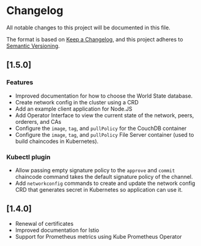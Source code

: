 # Changelog

All notable changes to this project will be documented in this file.

The format is based on [Keep a Changelog](https://keepachangelog.com/en/1.0.0/),
and this project adheres to [Semantic Versioning](https://semver.org/spec/v2.0.0.html).


## [1.5.0]

### Features
- Improved documentation for how to choose the World State database.
- Create network config in the cluster using a CRD
- Add an example client application for Node.JS
- Add Operator Interface to view the current state of the network, peers, orderers, and CAs
- Configure the `image`, `tag`, and `pullPolicy` for the CouchDB container
- Configure the `image`, `tag`, and `pullPolicy` File Server container (used to build chaincodes in Kubernetes).

### Kubectl plugin
- Allow passing empty signature policy to the `approve` and `commit` chaincode command takes the default signature policy of the channel.
- Add `networkconfig` commands to create and update the network config CRD that generates secret in Kubernetes so application can use it.

## [1.4.0]

- Renewal of certificates
- Improved documentation for Istio
- Support for Prometheus metrics using Kube Prometheus Operator